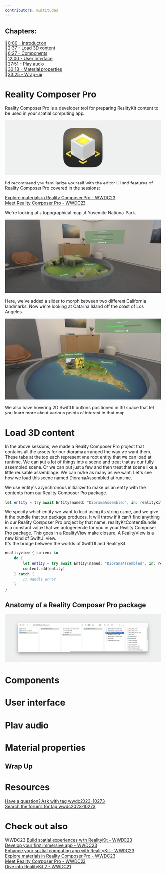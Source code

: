```yaml
---
contributors: multitudes
---
```


## Chapters:
[0:00 - Introduction](https://developer.apple.com/videos/play/wwdc2023/10273/?time=0)  
[2:37 - Load 3D content](https://developer.apple.com/videos/play/wwdc2023/10273/?time=157)  
[6:27 - Components](https://developer.apple.com/videos/play/wwdc2023/10273/?time=387)  
[12:00 - User Interface](https://developer.apple.com/videos/play/wwdc2023/10273/?time=720)  
[27:51 - Play audio](https://developer.apple.com/videos/play/wwdc2023/10273/?time=1671)  
[30:18 - Material properties](https://developer.apple.com/videos/play/wwdc2023/10273/?time=1818)  
[33:25 - Wrap-up](https://developer.apple.com/videos/play/wwdc2023/10273/?time=2005)

# Reality Composer Pro
Reality Composer Pro is a developer tool for preparing RealityKit content to be used in your spatial computing app. 

![Reality Composer Pro Icon][composer]  

[composer]: ../../../images/notes/wwdc23/10273/composer.jpg

I'd recommend you familiarize yourself with the editor UI and features of Reality Composer Pro covered in the sessions:

[Explore materials in Reality Composer Pro - WWDC23](https://developer.apple.com/videos/play/wwdc2023/10202)  
[Meet Reality Composer Pro - WWDC23](https://developer.apple.com/videos/play/wwdc2023/10083)

We're looking at a topographical map of Yosemite National Park.

![Yosemite National Park][Yosemite]  

[Yosemite]: ../../../images/notes/wwdc23/10273/yosemite.jpg

Here, we've added a slider to morph between two different California landmarks. Now we're looking at Catalina Island off the coast of Los Angeles. 

![Catalina Island off the coast of Los Angeles.][Catalina]  

[Catalina]: ../../../images/notes/wwdc23/10273/catalina.jpg

We also have hovering 2D SwiftUI buttons positioned in 3D space that let you learn more about various points of interest in that map. 

# Load 3D content

In the above sessions, we made a Reality Composer Pro project that contains all the assets for our diorama arranged the way we want them. These tabs at the top each represent one root entity that we can load at runtime. We can put a lot of things into a scene and treat that as our fully assembled scene. Or we can put just a few and then treat that scene like a little reusable assemblage. We can make as many as we want. Let's see how we load this scene named DioramaAssembled at runtime. 


We use entity's asynchronous initializer to make us an entity with the contents from our Reality Composer Pro package.
```swift
let entity = try await Entity(named: "DioramaAssembled", in: realityKitContentBundle)
```

We specify which entity we want to load using its string name, and we give it the bundle that our package produces. It will throw if it can't find anything in our Reality Composer Pro project by that name. realityKitContentBundle is a constant value that we autogenerate for you in your Reality Composer Pro package. This goes in a RealityView make closure. A RealityView is a new kind of SwiftUI view.  
It's the bridge between the worlds of SwiftUI and RealityKit.

```swift
RealityView { content in
	do {
		let entity = try await Entity(named: "DioramaAssembled", in: realityKitContentBundle)
		content.add(entity)
	} catch {
		// Handle error
	}
}
```

## Anatomy of a Reality Composer Pro package

![Anatomy of a Reality Composer Pro package][Anatomy]  

[Anatomy]: ../../../images/notes/wwdc23/10273/anatomy.jpg

# Components



# User interface


# Plav audio


# Material properties




## Wrap Up


# Resources

[Have a question? Ask with tag wwdc2023-10273](https://developer.apple.com/forums/create/question?&tag1=740030&tag2=266&tag3=796030)  
[Search the forums for tag wwdc2023-10273](https://developer.apple.com/forums/tags/wwdc2023-10273)

# Check out also 

WWDC23
[Build spatial experiences with RealityKit - WWDC23](https://developer.apple.com/videos/play/wwdc2023/10080)  
[Develop your first immersive app - WWDC23](https://developer.apple.com/videos/play/wwdc2023/10203)  
[Enhance your spatial computing app with RealityKit - WWDC23](https://developer.apple.com/videos/play/wwdc2023/10081)  
[Explore materials in Reality Composer Pro - WWDC23](https://developer.apple.com/videos/play/wwdc2023/10202)  
[Meet Reality Composer Pro - WWDC23](https://developer.apple.com/videos/play/wwdc2023/10083)  
[Dive into RealityKit 2 - WWDC21](https://developer.apple.com/videos/play/wwdc2021/10074)
